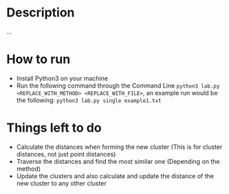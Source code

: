 # Description
...

# How to run 

- Install Python3 on your machine
- Run the following command through the Command Line `python3 lab.py <REPLACE_WITH_METHOD> <REPLACE_WITH_FILE>`,
an example run would be the following: `python3 lab.py single example1.txt`

# Things left to do

- Calculate the distances when forming the new cluster (This is for cluster distances, not just point distances)
- Traverse the distances and find the most similar one (Depending on the method)
- Update the clusters and also calculate and update the distance of the new cluster to any other cluster